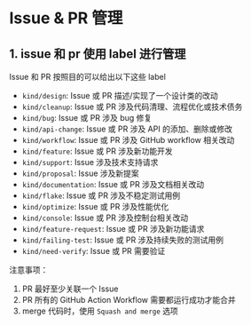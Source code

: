 # Issue & PR 管理

## 1. issue 和 pr 使用 label 进行管理

Issue 和 PR 按照目的可以给出以下这些 label

* `kind/design`: Issue 或 PR 描述/实现了一个设计类的改动
* `kind/cleanup`: Issue 或 PR 涉及代码清理、流程优化或技术债务
* `kind/bug`: Issue 或 PR 涉及 bug 修复
* `kind/api-change`: Issue 或 PR 涉及 API 的添加、删除或修改
* `kind/workflow`: Issue 或 PR 涉及 GitHub workflow 相关改动
* `kind/feature`: Issue 或 PR 涉及新功能开发
* `kind/support`: Issue 涉及技术支持请求
* `kind/proposal`: Issue 涉及新提案
* `kind/documentation`: Issue 或 PR 涉及文档相关改动
* `kind/flake`: Issue 或 PR 涉及不稳定测试用例
* `kind/optimize`: Issue 或 PR 涉及性能优化
* `kind/console`: Issue 或 PR 涉及控制台相关改动
* `kind/feature-request`: Issue 或 PR 涉及新功能请求
* `kind/failing-test`: Issue 或 PR 涉及持续失败的测试用例
* `kind/need-verify`: Issue 或 PR 需要验证

注意事项：

1. PR 最好至少关联一个 Issue
1. PR 所有的 GitHub Action Workflow 需要都运行成功才能合并
1. merge 代码时，使用 `Squash and merge` 选项
